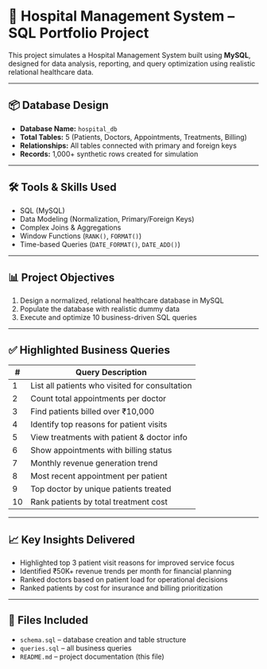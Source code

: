 # 🏥 Hospital Management System – SQL Portfolio Project

This project simulates a Hospital Management System built using **MySQL**, designed for data analysis, reporting, and query optimization using realistic relational healthcare data.

---

## 📦 Database Design

- **Database Name:** `hospital_db`
- **Total Tables:** 5 (Patients, Doctors, Appointments, Treatments, Billing)
- **Relationships:** All tables connected with primary and foreign keys
- **Records:** 1,000+ synthetic rows created for simulation

---

## 🛠 Tools & Skills Used

- SQL (MySQL)
- Data Modeling (Normalization, Primary/Foreign Keys)
- Complex Joins & Aggregations
- Window Functions (`RANK()`, `FORMAT()`)
- Time-based Queries (`DATE_FORMAT()`, `DATE_ADD()`)

---

## 📊 Project Objectives

1. Design a normalized, relational healthcare database in MySQL
2. Populate the database with realistic dummy data
3. Execute and optimize 10 business-driven SQL queries

---

## ✅ Highlighted Business Queries

| # | Query Description |
|--|--------------------|
| 1 | List all patients who visited for consultation |
| 2 | Count total appointments per doctor |
| 3 | Find patients billed over ₹10,000 |
| 4 | Identify top reasons for patient visits |
| 5 | View treatments with patient & doctor info |
| 6 | Show appointments with billing status |
| 7 | Monthly revenue generation trend |
| 8 | Most recent appointment per patient |
| 9 | Top doctor by unique patients treated |
| 10| Rank patients by total treatment cost |

---

## 📈 Key Insights Delivered

- Highlighted top 3 patient visit reasons for improved service focus
- Identified ₹50K+ revenue trends per month for financial planning
- Ranked doctors based on patient load for operational decisions
- Ranked patients by cost for insurance and billing prioritization

---

## 📁 Files Included

- `schema.sql` – database creation and table structure
- `queries.sql` – all business queries
- `README.md` – project documentation (this file)
